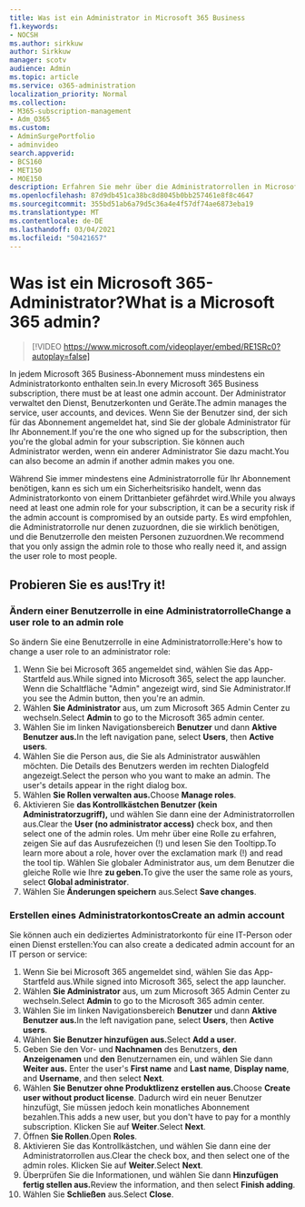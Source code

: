 ```yaml
---
title: Was ist ein Administrator in Microsoft 365 Business
f1.keywords:
- NOCSH
ms.author: sirkkuw
author: Sirkkuw
manager: scotv
audience: Admin
ms.topic: article
ms.service: o365-administration
localization_priority: Normal
ms.collection:
- M365-subscription-management
- Adm_O365
ms.custom:
- AdminSurgePortfolio
- adminvideo
search.appverid:
- BCS160
- MET150
- MOE150
description: Erfahren Sie mehr über die Administratorrollen in Microsoft 365 Business.
ms.openlocfilehash: 87d9db451ca38bc8d8045b0bb257461e8f8c4647
ms.sourcegitcommit: 355bd51ab6a79d5c36a4e4f57df74ae6873eba19
ms.translationtype: MT
ms.contentlocale: de-DE
ms.lasthandoff: 03/04/2021
ms.locfileid: "50421657"
---
```

# <a name="what-is-a-microsoft-365-admin"></a><span data-ttu-id="9435a-103">Was ist ein Microsoft 365-Administrator?</span><span class="sxs-lookup"><span data-stu-id="9435a-103">What is a Microsoft 365 admin?</span></span>

> [!VIDEO https://www.microsoft.com/videoplayer/embed/RE1SRc0?autoplay=false]

<span data-ttu-id="9435a-104">In jedem Microsoft 365 Business-Abonnement muss mindestens ein Administratorkonto enthalten sein.</span><span class="sxs-lookup"><span data-stu-id="9435a-104">In every Microsoft 365 Business subscription, there must be at least one admin account.</span></span> <span data-ttu-id="9435a-105">Der Administrator verwaltet den Dienst, Benutzerkonten und Geräte.</span><span class="sxs-lookup"><span data-stu-id="9435a-105">The admin manages the service, user accounts, and devices.</span></span> <span data-ttu-id="9435a-106">Wenn Sie der Benutzer sind, der sich für das Abonnement angemeldet hat, sind Sie der globale Administrator für Ihr Abonnement.</span><span class="sxs-lookup"><span data-stu-id="9435a-106">If you're the one who signed up for the subscription, then you're the global admin for your subscription.</span></span> <span data-ttu-id="9435a-107">Sie können auch Administrator werden, wenn ein anderer Administrator Sie dazu macht.</span><span class="sxs-lookup"><span data-stu-id="9435a-107">You can also become an admin if another admin makes you one.</span></span>

<span data-ttu-id="9435a-108">Während Sie immer mindestens eine Administratorrolle für Ihr Abonnement benötigen, kann es sich um ein Sicherheitsrisiko handelt, wenn das Administratorkonto von einem Drittanbieter gefährdet wird.</span><span class="sxs-lookup"><span data-stu-id="9435a-108">While you always need at least one admin role for your subscription, it can be a security risk if the admin account is compromised by an outside party.</span></span> <span data-ttu-id="9435a-109">Es wird empfohlen, die Administratorrolle nur denen zuzuordnen, die sie wirklich benötigen, und die Benutzerrolle den meisten Personen zuzuordnen.</span><span class="sxs-lookup"><span data-stu-id="9435a-109">We recommend that you only assign the admin role to those who really need it, and assign the user role to most people.</span></span>

## <a name="try-it"></a><span data-ttu-id="9435a-110">Probieren Sie es aus!</span><span class="sxs-lookup"><span data-stu-id="9435a-110">Try it!</span></span>

### <a name="change-a-user-role-to-an-admin-role"></a><span data-ttu-id="9435a-111">Ändern einer Benutzerrolle in eine Administratorrolle</span><span class="sxs-lookup"><span data-stu-id="9435a-111">Change a user role to an admin role</span></span>

<span data-ttu-id="9435a-112">So ändern Sie eine Benutzerrolle in eine Administratorrolle:</span><span class="sxs-lookup"><span data-stu-id="9435a-112">Here's how to change a user role to an administrator role:</span></span>

1. <span data-ttu-id="9435a-113">Wenn Sie bei Microsoft 365 angemeldet sind, wählen Sie das App-Startfeld aus.</span><span class="sxs-lookup"><span data-stu-id="9435a-113">While signed into Microsoft 365, select the app launcher.</span></span> <span data-ttu-id="9435a-114">Wenn die Schaltfläche "Admin" angezeigt wird, sind Sie Administrator.</span><span class="sxs-lookup"><span data-stu-id="9435a-114">If you see the Admin button, then you're an admin.</span></span>
1. <span data-ttu-id="9435a-115">Wählen **Sie Administrator** aus, um zum Microsoft 365 Admin Center zu wechseln.</span><span class="sxs-lookup"><span data-stu-id="9435a-115">Select **Admin** to go to the Microsoft 365 admin center.</span></span>
1. <span data-ttu-id="9435a-116">Wählen Sie im linken Navigationsbereich **Benutzer** und dann **Aktive Benutzer aus.**</span><span class="sxs-lookup"><span data-stu-id="9435a-116">In the left navigation pane, select **Users**, then **Active users**.</span></span>
1. <span data-ttu-id="9435a-117">Wählen Sie die Person aus, die Sie als Administrator auswählen möchten. Die Details des Benutzers werden im rechten Dialogfeld angezeigt.</span><span class="sxs-lookup"><span data-stu-id="9435a-117">Select the person who you want to make an admin. The user's details appear in the right dialog box.</span></span>
1. <span data-ttu-id="9435a-118">Wählen **Sie Rollen verwalten aus.**</span><span class="sxs-lookup"><span data-stu-id="9435a-118">Choose **Manage roles**.</span></span>
1. <span data-ttu-id="9435a-119">Aktivieren Sie **das Kontrollkästchen Benutzer (kein Administratorzugriff),** und wählen Sie dann eine der Administratorrollen aus.</span><span class="sxs-lookup"><span data-stu-id="9435a-119">Clear the **User (no administrator access)** check box, and then select one of the admin roles.</span></span> <span data-ttu-id="9435a-120">Um mehr über eine Rolle zu erfahren, zeigen Sie auf das Ausrufezeichen (!) und lesen Sie den Tooltipp.</span><span class="sxs-lookup"><span data-stu-id="9435a-120">To learn more about a role, hover over the exclamation mark (!) and read the tool tip.</span></span> <span data-ttu-id="9435a-121">Wählen Sie globaler Administrator aus, um dem Benutzer die gleiche Rolle wie Ihre **zu geben.**</span><span class="sxs-lookup"><span data-stu-id="9435a-121">To give the user the same role as  yours, select **Global administrator**.</span></span>
1. <span data-ttu-id="9435a-122">Wählen Sie **Änderungen speichern** aus.</span><span class="sxs-lookup"><span data-stu-id="9435a-122">Select **Save changes**.</span></span>

### <a name="create-an-admin-account"></a><span data-ttu-id="9435a-123">Erstellen eines Administratorkontos</span><span class="sxs-lookup"><span data-stu-id="9435a-123">Create an admin account</span></span> 

<span data-ttu-id="9435a-124">Sie können auch ein dediziertes Administratorkonto für eine IT-Person oder einen Dienst erstellen:</span><span class="sxs-lookup"><span data-stu-id="9435a-124">You can also create a dedicated admin account for an IT person or service:</span></span>

1. <span data-ttu-id="9435a-125">Wenn Sie bei Microsoft 365 angemeldet sind, wählen Sie das App-Startfeld aus.</span><span class="sxs-lookup"><span data-stu-id="9435a-125">While signed into Microsoft 365, select the app launcher.</span></span>
1. <span data-ttu-id="9435a-126">Wählen **Sie Administrator** aus, um zum Microsoft 365 Admin Center zu wechseln.</span><span class="sxs-lookup"><span data-stu-id="9435a-126">Select **Admin** to go to the Microsoft 365 admin center.</span></span>
1. <span data-ttu-id="9435a-127">Wählen Sie im linken Navigationsbereich **Benutzer** und dann **Aktive Benutzer aus.**</span><span class="sxs-lookup"><span data-stu-id="9435a-127">In the left navigation pane, select **Users**, then **Active users**.</span></span>
1. <span data-ttu-id="9435a-128">Wählen **Sie Benutzer hinzufügen aus.**</span><span class="sxs-lookup"><span data-stu-id="9435a-128">Select **Add a user**.</span></span>
1. <span data-ttu-id="9435a-129">Geben Sie den Vor- und **Nachnamen** des Benutzers, **den Anzeigenamen** und **den** Benutzernamen ein, und wählen Sie dann **Weiter aus.** </span><span class="sxs-lookup"><span data-stu-id="9435a-129">Enter the user's **First name** and **Last name**, **Display name**, and **Username**, and then select **Next**.</span></span>
1. <span data-ttu-id="9435a-130">Wählen **Sie Benutzer ohne Produktlizenz erstellen aus.**</span><span class="sxs-lookup"><span data-stu-id="9435a-130">Choose **Create user without product license**.</span></span> <span data-ttu-id="9435a-131">Dadurch wird ein neuer Benutzer hinzufügt, Sie müssen jedoch kein monatliches Abonnement bezahlen.</span><span class="sxs-lookup"><span data-stu-id="9435a-131">This adds a new user, but you don't have to pay for a monthly subscription.</span></span> <span data-ttu-id="9435a-132">Klicken Sie auf **Weiter**.</span><span class="sxs-lookup"><span data-stu-id="9435a-132">Select **Next**.</span></span>
1. <span data-ttu-id="9435a-133">Öffnen **Sie Rollen**.</span><span class="sxs-lookup"><span data-stu-id="9435a-133">Open **Roles**.</span></span>
1. <span data-ttu-id="9435a-134">Aktivieren Sie das Kontrollkästchen, und wählen Sie dann eine der Administratorrollen aus.</span><span class="sxs-lookup"><span data-stu-id="9435a-134">Clear the  check box, and then select one of the admin roles.</span></span> <span data-ttu-id="9435a-135">Klicken Sie auf **Weiter**.</span><span class="sxs-lookup"><span data-stu-id="9435a-135">Select **Next**.</span></span>
1. <span data-ttu-id="9435a-136">Überprüfen Sie die Informationen, und wählen Sie dann **Hinzufügen fertig stellen aus.**</span><span class="sxs-lookup"><span data-stu-id="9435a-136">Review the information, and then select **Finish adding**.</span></span>
1. <span data-ttu-id="9435a-137">Wählen Sie **Schließen** aus.</span><span class="sxs-lookup"><span data-stu-id="9435a-137">Select **Close**.</span></span>
